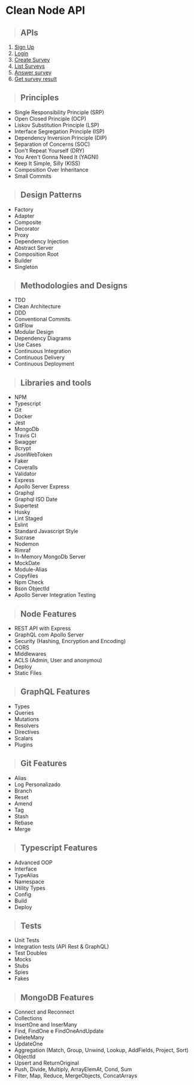 
# **Clean Node API**

> ## APIs

1. [Sign Up](./requirements/signup.md)
2. [Login](./requirements/login.md)
3. [Create Survey](./requirements/add-survey.md)
4. [List Surveys](./requirements/load-surveys.md)
5. [Answer survey](./requirements/save-survey-result.md)
6. [Get survey result](./requirements/load-survey-result.md)

> ## Principles

* Single Responsibility Principle (SRP)
* Open Closed Principle (OCP)
* Liskov Substitution Principle (LSP)
* Interface Segregation Principle (ISP)
* Dependency Inversion Principle (DIP)
* Separation of Concerns (SOC)
* Don't Repeat Yourself (DRY)
* You Aren't Gonna Need It (YAGNI)
* Keep It Simple, Silly (KISS)
* Composition Over Inheritance
* Small Commits

> ## Design Patterns

* Factory
* Adapter
* Composite
* Decorator
* Proxy
* Dependency Injection
* Abstract Server
* Composition Root
* Builder
* Singleton

> ## Methodologies and Designs

* TDD
* Clean Architecture
* DDD
* Conventional Commits
* GitFlow
* Modular Design
* Dependency Diagrams
* Use Cases
* Continuous Integration
* Continuous Delivery
* Continuous Deployment

> ## Libraries and tools

* NPM
* Typescript
* Git
* Docker
* Jest
* MongoDb
* Travis CI
* Swagger
* Bcrypt
* JsonWebToken
* Faker
* Coveralls
* Validator
* Express
* Apollo Server Express
* Graphql
* Graphql ISO Date
* Supertest
* Husky
* Lint Staged
* Eslint
* Standard Javascript Style
* Sucrase
* Nodemon
* Rimraf
* In-Memory MongoDb Server
* MockDate
* Module-Alias
* Copyfiles
* Npm Check
* Bson ObjectId
* Apollo Server Integration Testing

> ## Node Features

* REST API with Express
* GraphQL com Apollo Server
* Security (Hashing, Encryption and Encoding)
* CORS
* Middlewares
* ACLS (Admin, User and anonymou)
* Deploy
* Static Files

> ## GraphQL Features

* Types
* Queries
* Mutations
* Resolvers
* Directives
* Scalars
* Plugins

> ## Git Features

* Alias
* Log Personalizado
* Branch
* Reset
* Amend
* Tag
* Stash
* Rebase
* Merge

> ## Typescript Features

* Advanced OOP
* Interface
* TypeAlias
* Namespace
* Utility Types
* Config
* Build
* Deploy

> ## Tests

* Unit Tests
* Integration tests (API Rest & GraphQL)
* Test Doubles
* Mocks
* Stubs
* Spies
* Fakes

> ## MongoDB Features

* Connect and Reconnect
* Collections
* InsertOne and InserMany
* Find, FindOne e FindOneAndUpdate
* DeleteMany
* UpdateOne
* Aggregation (Match, Group, Unwind, Lookup, AddFields, Project, Sort)
* ObjectId
* Upsert and ReturnOriginal
* Push, Divide, Multiply, ArrayElemAt, Cond, Sum
* Filter, Map, Reduce, MergeObjects, ConcatArrays
